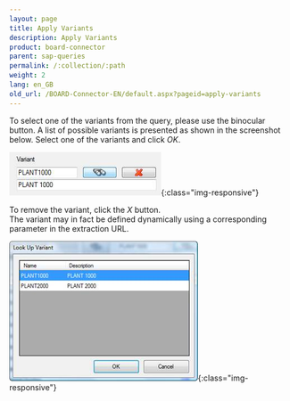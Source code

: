 ```yaml
---
layout: page
title: Apply Variants
description: Apply Variants
product: board-connector
parent: sap-queries
permalink: /:collection/:path
weight: 2
lang: en_GB
old_url: /BOARD-Connector-EN/default.aspx?pageid=apply-variants
---
```


To select one of the variants from the query, please use the binocular button. A list of possible variants is presented as shown in the screenshot below. Select one of the variants and click *OK*.

![Query-Variant-01](/img/content/Query-Variant-01.png){:class="img-responsive"}

To remove the variant, click the *X* button.<br>
The variant may in fact be defined dynamically using a corresponding parameter in the extraction URL.

![Query-Variant-02](/img/content/Query-Variant-02.png){:class="img-responsive"}

